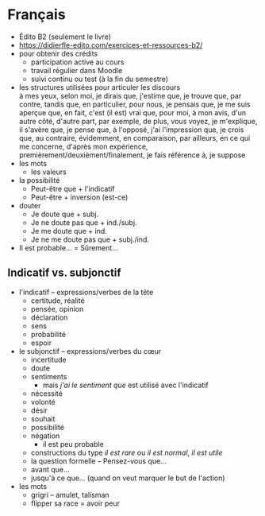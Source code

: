 # Français

- Édito B2 (seulement le livre)
- https://didierfle-edito.com/exercices-et-ressources-b2/
- pour obtenir des crédits
	- participation active au cours
	- travail régulier dans Moodle
	- suivi continu ou test (à la fin du semestre)
- les structures utilisées pour articuler les discours  
	à mes yeux, selon moi, je dirais que, j'estime que, je trouve que, par contre, tandis que, en particulier, pour nous, je pensais que, je me suis aperçue que, en fait, c'est (il est) vrai que, pour moi, à mon avis, d'un autre côté, d'autre part, par exemple, de plus, vous voyez, je m'explique, il s'avère que, je pense que, à l'opposé, j'ai l'impression que, je crois que, au contraire, évidemment, en comparaison, par ailleurs, en ce qui me concerne, d'après mon expérience, premièrement/deuxièment/finalement, je fais référence à, je suppose
- les mots
	- les valeurs
- la possibilité
	- Peut-être que + l'indicatif
	- Peut-être + inversion (est-ce)
- douter
	- Je doute que + subj.
	- Je ne doute pas que + ind./subj.
	- Je me doute que + ind.
	- Je ne me doute pas que + subj./ind.
- Il est probable… = Sûrement…

## Indicatif vs. subjonctif

- l'indicatif – expressions/verbes de la tête
	- certitude, réalité
	- pensée, opinion
	- déclaration
	- sens
	- probabilité
	- espoir
- le subjonctif – expressions/verbes du cœur
	- incertitude
	- doute
	- sentiments
		- mais *j'ai le sentiment que* est utilisé avec l'indicatif
	- nécessité
	- volonté
	- désir
	- souhait
	- possibilité
	- négation
		- il est peu probable
	- constructions du type *il est rare* ou *il est normal*, *il est utile*
	- la question formelle – Pensez-vous que…
	- avant que…
	- jusqu'à ce que… (quand on veut marquer le but de l'action)
- les mots
	- grigri – amulet, talisman
	- flipper sa race = avoir peur
